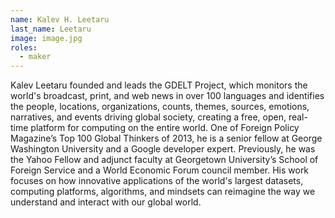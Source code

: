 ```yaml
---
name: Kalev H. Leetaru
last_name: Leetaru
image: image.jpg
roles:
  - maker
---
```

Kalev Leetaru founded and leads the GDELT Project, which monitors the world's broadcast, print, and web news in over 100 languages and identifies the people, locations, organizations, counts, themes, sources, emotions, narratives, and events driving global society, creating a free, open, real-time platform for computing on the entire world. One of Foreign Policy Magazine’s Top 100 Global Thinkers of 2013, he is a senior fellow at George Washington University and a Google developer expert. Previously, he was the Yahoo Fellow and adjunct faculty at Georgetown University’s School of Foreign Service and a World Economic Forum council member. His work focuses on how innovative applications of the world's largest datasets, computing platforms, algorithms, and mindsets can reimagine the way we understand and interact with our global world.